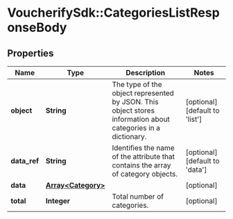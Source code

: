 # VoucherifySdk::CategoriesListResponseBody

## Properties

| Name | Type | Description | Notes |
| ---- | ---- | ----------- | ----- |
| **object** | **String** | The type of the object represented by JSON. This object stores information about categories in a dictionary. | [optional][default to &#39;list&#39;] |
| **data_ref** | **String** | Identifies the name of the attribute that contains the array of category objects. | [optional][default to &#39;data&#39;] |
| **data** | [**Array&lt;Category&gt;**](Category.md) |  | [optional] |
| **total** | **Integer** | Total number of categories. | [optional] |

